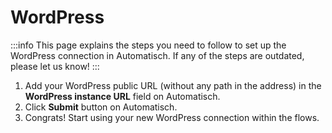 # WordPress

:::info
This page explains the steps you need to follow to set up the WordPress connection in Automatisch. If any of the steps are outdated, please let us know!
:::

1. Add your WordPress public URL (without any path in the address) in the **WordPress instance URL** field on Automatisch.
1. Click **Submit** button on Automatisch.
1. Congrats! Start using your new WordPress connection within the flows.
